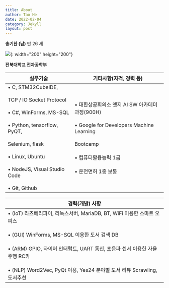 ```yaml
---
title: About
author: Tao He
date: 2022-02-04
category: Jekyll
layout: post
---
```


**송기찬 (남)** 만 26 세

![](../../assets/image.jpg){: width="200" height="200"}

**전북대학교 전자공학부**

| 실무기술                                                                                                                                                                                                                     | 기타사항(자격, 경력 등)                                                                                                                                                 |
| ---------------------------------------------------------------------------------------------------------------------------------------------------------------------------------------------------------------------------- | ----------------------------------------------------------------------------------------------------------------------------------------------------------------------- |
| • C, STM32CubeIDE,<br><br> TCP / IO Socket Protocol<br><br>• C#, WinForms, MS-SQL<br><br>• Python, tensorflow, PyQT,<br><br> Selenium, flask<br><br>• Linux, Ubuntu<br><br>• NodeJS, Visual Studio Code<br><br>• Git, Github | • 대한상공회의소 엣지 AI SW 아카데미 과정(900H)<br><br>• Google for Developers Machine Learning<br><br> Bootcamp<br><br>• 컴퓨터활용능력 1급<br><br>• 운전면허 1종 보통 |

| 경력(개발) 사항                                                                                                                                                                                                                                                                               |
| --------------------------------------------------------------------------------------------------------------------------------------------------------------------------------------------------------------------------------------------------------------------------------------------- |
| • (IoT) 라즈베리파이, 리눅스서버, MariaDB, BT, WiFi 이용한 스마트 오피스<br><br>• (GUI) WinForms, MS-SQL 이용한 도서 검색 DB<br><br>• (ARM) GPIO, 타이머 인터럽트, UART 통신, 초음파 센서 이용한 자율주행 RC카<br><br>• (NLP) Word2Vec, PyQt 이용, Yes24 분야별 도서 리뷰 Scrawling, 도서추천 |
